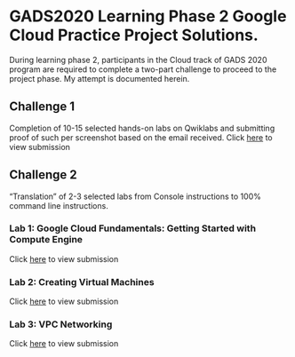 # GADS2020 Learning Phase 2 Google Cloud Practice Project Solutions.

During learning phase 2, participants in the Cloud track of GADS 2020 program are required to complete a two-part challenge to proceed to the project phase. My attempt is documented herein.

## Challenge 1
Completion of 10-15 selected hands-on labs on Qwiklabs and submitting proof of such per screenshot based on the email received.
Click [here](https://github.com/olubunmialegbeleye/GADS2020_LP2_Google_Cloud_Practice_Project/wiki/challenge_2) to view submission
## Challenge 2
“Translation” of 2-3 selected labs from Console instructions to 100% command line instructions.
### Lab 1: Google Cloud Fundamentals: Getting Started with Compute Engine
Click [here](https://github.com/olubunmialegbeleye/GADS2020_LP2_Google_Cloud_Practice_Project/wiki/Lab-1:-Google-Cloud-Fundamentals:-Getting-Started-with-Compute-Engine) to view submission
### Lab 2: Creating Virtual Machines
Click [here](https://github.com/olubunmialegbeleye/GADS2020_LP2_Google_Cloud_Practice_Project/wiki/Lab-2:-Creating-Virtual-Machines) to view submission
### Lab 3: VPC Networking
Click [here](https://github.com/olubunmialegbeleye/GADS2020_LP2_Google_Cloud_Practice_Project/wiki/Lab-3:-VPC-Networking) to view submission
